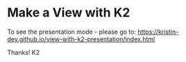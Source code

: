 # Make a View with K2

To see the presentation mode - please go to: https://kristin-dev.github.io/view-with-k2-presentation/index.html

Thanks! K2